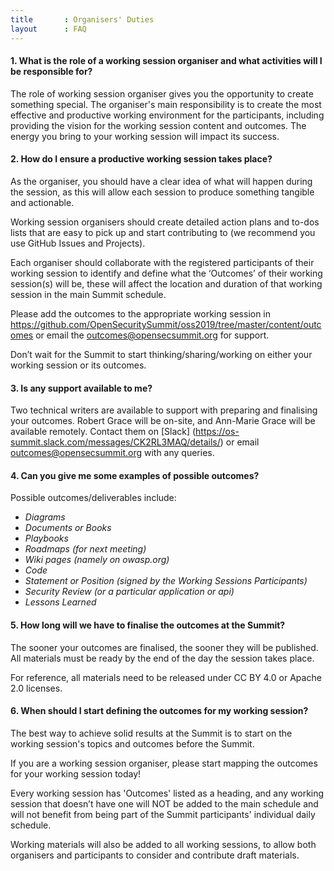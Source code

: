 ```yaml
---
title       : Organisers' Duties
layout      : FAQ
---
```


#### 1. **What is the role of a working session organiser and what activities will I be responsible for?**

The role of working session organiser gives you the opportunity to create something special. The organiser's main responsibility is to create the most effective and productive working environment for the participants, including providing the vision for the working session content and outcomes. The energy you bring to your working session will impact its success.

#### 2. **How do I ensure a productive working session takes place?**

As the organiser, you should have a clear idea of what will happen during the session, as this will allow each session to produce something tangible and actionable.

Working session organisers should create detailed action plans and to-dos lists that are easy to pick up and start contributing to (we recommend you use GitHub Issues and Projects).

Each organiser should collaborate with the registered participants of their working session to identify and define what the ‘Outcomes’ of their working session(s) will be, these will affect the location and duration of that working session in the main Summit schedule.

Please add the outcomes to the appropriate working session in https://github.com/OpenSecuritySummit/oss2019/tree/master/content/outcomes or email the outcomes@opensecsummit.org for support.

Don’t wait for the Summit to start thinking/sharing/working on either your working session or its outcomes.

#### 3.  Is any support available to me?

Two technical writers are available to support with preparing and finalising your outcomes. Robert Grace will be on-site, and Ann-Marie Grace will be available remotely. Contact them on [Slack] (https://os-summit.slack.com/messages/CK2RL3MAQ/details/) or email outcomes@opensecsummit.org with any queries.

#### 4. **Can you give me some examples of possible outcomes?**

Possible outcomes/deliverables include:

- *Diagrams*
- *Documents or Books*
- *Playbooks*
- *Roadmaps (for next meeting)*
- *Wiki pages (namely on owasp.org)*
- *Code*
- *Statement or Position (signed by the Working Sessions Participants)*
- *Security Review (or a particular application or api)*
- *Lessons Learned*

#### 5. **How long will we have to finalise the outcomes at the Summit?**

The sooner your outcomes are finalised, the sooner they will be published. All materials must be ready by the end of the day the session takes place.  

For reference, all materials need to be released under CC BY 4.0 or Apache 2.0 licenses.

#### 6. **When should I start defining the outcomes for my working session?**

The best way to achieve solid results at the Summit is to start on the working session's topics and outcomes before the Summit.

If you are a working session organiser, please start mapping the outcomes for your working session today!

Every working session has 'Outcomes' listed as a heading, and any working session that doesn’t have one will NOT be added to the main schedule and will not benefit from being part of the Summit participants' individual daily schedule.

Working materials will also be added to all working sessions, to allow both organisers and participants to consider and contribute draft materials.


